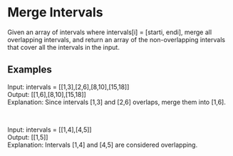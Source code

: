 # Merge Intervals

Given an array of intervals where intervals[i] = [starti, endi], merge all overlapping intervals, and return an array of the non-overlapping intervals that cover all the intervals in the input.


## Examples

Input: intervals = [[1,3],[2,6],[8,10],[15,18]]	</br>
Output: [[1,6],[8,10],[15,18]]	</br>
Explanation: Since intervals [1,3] and [2,6] overlaps, merge them into [1,6].</br>

</br>

Input: intervals = [[1,4],[4,5]]	</br>
Output: [[1,5]]	</br>
Explanation: Intervals [1,4] and [4,5] are considered overlapping.	</br>